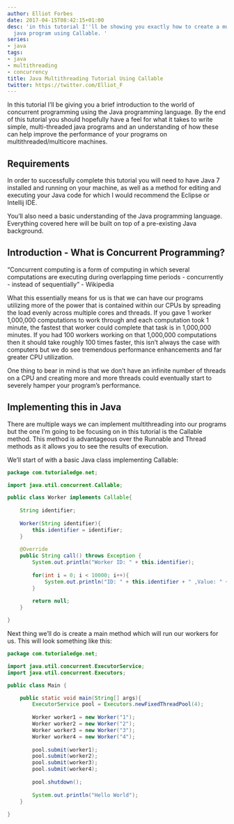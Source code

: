 ```yaml
---
author: Elliot Forbes
date: 2017-04-15T08:42:15+01:00
desc: 'in this tutorial I''ll be showing you exactly how to create a multithreaded
  java program using Callable. '
series:
- java
tags:
- java
- multithreading
- concurrency
title: Java Multithreading Tutorial Using Callable
twitter: https://twitter.com/Elliot_F
---
```


<p>In this tutorial I’ll be giving you a brief introduction to the world of concurrent programming using the Java programming language. By the end of this tutorial you should hopefully have a feel for what it takes to write simple, multi-threaded java programs and an understanding of how these can help improve the performance of your programs on multithreaded/multicore machines.</p>

## Requirements

<p>In order to successfully complete this tutorial you will need to have Java 7 installed and running on your machine, as well as a method for editing and executing your Java code for which I would recommend the Eclipse or Intellij IDE.</p>

<p>You’ll also need a basic understanding of the Java programming language. Everything covered here will be built on top of a pre-existing Java background.</p>

## Introduction - What is Concurrent Programming?

<p>“Concurrent computing is a form of computing in which several computations are executing during overlapping time periods - concurrently - instead of sequentially” - Wikipedia</p>

<p>What this essentially means for us is that we can have our programs utilizing more of the power that is contained within our CPUs by spreading the load evenly across multiple cores and threads. If you gave 1 worker 1,000,000 computations to work through and each computation took 1 minute, the fastest that worker could complete that task is in 1,000,000 minutes. If you had 100 workers working on that 1,000,000 computations then it should take roughly 100 times faster, this isn’t always the case with computers but we do see tremendous performance enhancements and far greater CPU utilization. </p>

<p>One thing to bear in mind is that we don’t have an infinite number of threads on a CPU and creating more and more threads could eventually start to severely hamper your program’s performance.</p>

## Implementing this in Java

<p>There are multiple ways we can implement multithreading into our programs but the one I’m going to be focusing on in this tutorial is the Callable method. This method is advantageous over the Runnable and Thread methods as it allows you to see the results of execution.</p>

<p>We’ll start of with a basic Java class implementing Callable:</p>

```java
package com.tutorialedge.net;

import java.util.concurrent.Callable;

public class Worker implements Callable{
	
	String identifier;
	
	Worker(String identifier){
		this.identifier = identifier;
	}
	
	@Override
	public String call() throws Exception {
		System.out.println("Worker ID: " + this.identifier);
		
		for(int i = 0; i < 10000; i++){
			System.out.println("ID: " + this.identifier + " ,Value: " + i);
		}
		
		return null;
	}

}
```

<p>Next thing we’ll do is create a main method which will run our workers for us. This will look something like this:</p>

```java
package com.tutorialedge.net;

import java.util.concurrent.ExecutorService;
import java.util.concurrent.Executors;

public class Main {

	public static void main(String[] args){
		ExecutorService pool = Executors.newFixedThreadPool(4);
		
		Worker worker1 = new Worker("1");
		Worker worker2 = new Worker("2");
		Worker worker3 = new Worker("3");
		Worker worker4 = new Worker("4");
		
		pool.submit(worker1);
		pool.submit(worker2);
		pool.submit(worker3);
		pool.submit(worker4);
		
		pool.shutdown();
		
		System.out.println("Hello World");
	}
	
}
```


